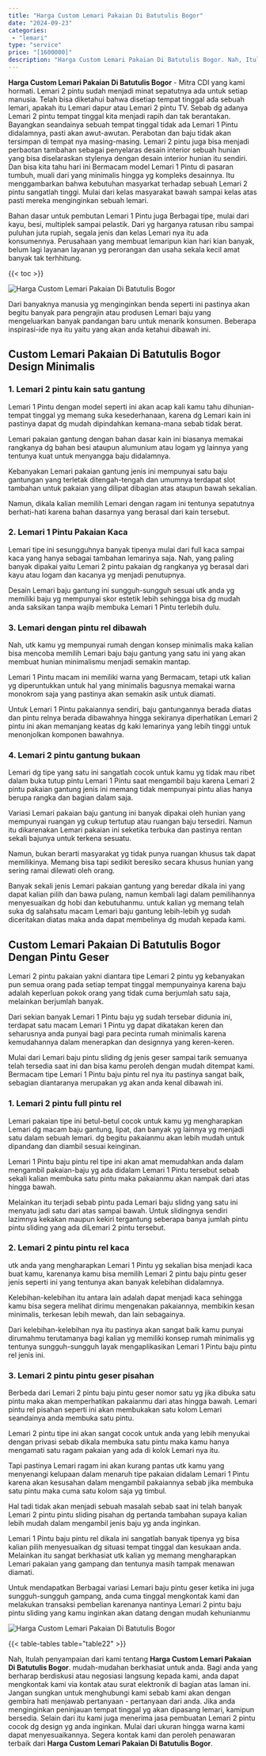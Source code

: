 ```yaml
---
title: "Harga Custom Lemari Pakaian Di Batutulis Bogor"
date: "2024-09-23"
categories:
 - "lemari"
type: "service"
price: "[1600000]"
description: "Harga Custom Lemari Pakaian Di Batutulis Bogor. Nah, Itulah penyampaian dari kami tentang **Harga Custom Lemari Pakaian Di Batutulis Bogor**. mudah-mudahan b..."
---
```


**Harga Custom Lemari Pakaian Di Batutulis Bogor** - Mitra CDI yang kami hormati. Lemari 2 pintu sudah menjadi minat sepatutnya ada untuk setiap manusia. Telah bisa diketahui bahwa disetiap tempat tinggal ada sebuah lemari, apakah itu Lemari dapur atau Lemari 2 pintu TV. Sebab dg adanya Lemari 2 pintu tempat tinggal kita menjadi rapih dan tak berantakan. Bayangkan seandainya sebuah tempat tinggal tidak ada Lemari 1 Pintu didalamnya, pasti akan awut-awutan. Perabotan dan baju tidak akan tersimpan di tempat nya masing-masing. Lemari 2 pintu juga bisa menjadi perbaotan tambahan sebagai penyelaras desain interior sebuah hunian yang bisa diselaraskan stylenya dengan desain interior hunian itu sendiri. Dan bisa kita tahu hari ini Bermacam model Lemari 1 Pintu di pasaran tumbuh, muali dari yang minimalis hingga yg kompleks desainnya. Itu menggambarkan bahwa kebutuhan masyarkat terhadap sebuah Lemari 2 pintu sangatlah tinggi. Mulai dari kelas masyarakat bawah sampai kelas atas pasti mereka menginginkan sebuah lemari.

Bahan dasar untuk pembutan Lemari 1 Pintu juga Berbagai tipe, mulai dari kayu, besi, multiplek sampai pelastik. Dari yg harganya ratusan ribu sampai puluhan juta rupiah, segala jenis dan kelas Lemari nya itu ada konsumennya. Perusahaan yang membuat lemaripun kian hari kian banyak, belum lagi layanan layanan yg perorangan dan usaha sekala kecil amat banyak tak terhhitung.

{{< toc >}}

![Harga Custom Lemari Pakaian Di Batutulis Bogor](/images/mebel/lemari-umum-023.jpg)

Dari banyaknya manusia yg menginginkan benda seperti ini pastinya akan begitu banyak para pengrajin atau produsen Lemari baju yang mengeluarkan banyak pandangan baru untuk menarik konsumen. Beberapa inspirasi-ide nya itu yaitu yang akan anda ketahui dibawah ini.

## Custom Lemari Pakaian Di Batutulis Bogor Design Minimalis

### 1\. Lemari 2 pintu kain satu gantung

Lemari 1 Pintu dengan model seperti ini akan acap kali kamu tahu dihunian-tempat tinggal yg memang suka kesederhanaan, karena dg Lemari kain ini pastinya dapat dg mudah dipindahkan kemana-mana sebab tidak berat.

Lemari pakaian gantung dengan bahan dasar kain ini biasanya memakai rangkanya dg bahan besi ataupun alumunium atau logam yg lainnya yang tentunya kuat untuk menyangga baju didalamnya.

Kebanyakan Lemari pakaian gantung jenis ini mempunyai satu baju gantungan yang terletak ditengah-tengah dan umumnya terdapat slot tambahan untuk pakaian yang dilipat dibagian atas ataupun bawah sekalian.

Namun, dikala kalian memilih Lemari dengan ragam ini tentunya sepatutnya berhati-hati karena bahan dasarnya yang berasal dari kain tersebut.

### 2\. Lemari 1 Pintu Pakaian Kaca

Lemari tipe ini sesungguhnya banyak tipenya mulai dari full kaca sampai kaca yang hanya sebagai tambahan lemarinya saja. Nah, yang paling banyak dipakai yaitu Lemari 2 pintu pakaian dg rangkanya yg berasal dari kayu atau logam dan kacanya yg menjadi penutupnya.

Desain Lemari baju gantung ini sungguh-sungguh sesuai utk anda yg memiliki baju yg mempunyai skor estetik lebih sehingga bisa dg mudah anda saksikan tanpa wajib membuka Lemari 1 Pintu terlebih dulu.

### 3\. Lemari dengan pintu rel dibawah

Nah, utk kamu yg mempunyai rumah dengan konsep minimalis maka kalian bisa mencoba memilih Lemari baju baju gantung yang satu ini yang akan membuat hunian minimalismu menjadi semakin mantap.

Lemari 1 Pintu macam ini memiliki warna yang Bermacam, tetapi utk kalian yg diperuntukkan untuk hal yang minimalis bagusnya memakai warna monokrom saja yang pastinya akan semakin asik untuk diamati.

Untuk Lemari 1 Pintu pakaiannya sendiri, baju gantungannya berada diatas dan pintu relnya berada dibawahnya hingga sekiranya diperhatikan Lemari 2 pintu ini akan memanjang keatas dg kaki lemarinya yang lebih tinggi untuk menonjolkan komponen bawahnya.

### 4\. Lemari 2 pintu gantung bukaan

Lemari dg tipe yang satu ini sangatlah cocok untuk kamu yg tidak mau ribet dalam buka tutup pintu Lemari 1 Pintu saat mengambil baju karena Lemari 2 pintu pakaian gantung jenis ini memang tidak mempunyai pintu alias hanya berupa rangka dan bagian dalam saja.

Variasi Lemari pakaian baju gantung ini banyak dipakai oleh hunian yang mempunyai ruangan yg cukup tertutup atau ruangan baju tersediri. Namun itu dikarenakan Lemari pakaian ini seketika terbuka dan pastinya rentan sekali bajunya untuk terkena sesuatu.

Namun, bukan berarti masyarakat yg tidak punya ruangan khusus tak dapat memilikinya. Memang bisa tapi sedikit beresiko secara khusus hunian yang sering ramai dilewati oleh orang.

Banyak sekali jenis Lemari pakaian gantung yang beredar dikala ini yang dapat kalian pilih dan bawa pulang, namun kembali lagi dalam pemilihannya menyesuaikan dg hobi dan kebutuhanmu. untuk kalian yg memang telah suka dg salahsatu macam Lemari baju gantung lebih-lebih yg sudah diceritakan diatas maka anda dapat membelinya dg mudah kepada kami.

## Custom Lemari Pakaian Di Batutulis Bogor Dengan Pintu Geser

Lemari 2 pintu pakaian yakni diantara tipe Lemari 2 pintu yg kebanyakan pun semua orang pada setiap tempat tinggal mempunyainya karena baju adalah keperluan pokok orang yang tidak cuma berjumlah satu saja, melainkan berjumlah banyak.

Dari sekian banyak Lemari 1 Pintu baju yg sudah tersebar didunia ini, terdapat satu macam Lemari 1 Pintu yg dapat dikatakan keren dan seharusnya anda punyai bagi para pecinta rumah minimalis karena kemudahannya dalam menerapkan dan designnya yang keren-keren.

Mulai dari Lemari baju pintu sliding dg jenis geser sampai tarik semuanya telah tersedia saat ini dan bisa kamu peroleh dengan mudah ditempat kami. Bermacam tipe Lemari 1 Pintu baju pintu rel nya itu pastinya sangat baik, sebagian diantaranya merupakan yg akan anda kenal dibawah ini.

### 1\. Lemari 2 pintu full pintu rel

Lemari pakaian tipe ini betul-betul cocok untuk kamu yg mengharapkan Lemari dg macam baju gantung, lipat, dan banyak yg lainnya yg menjadi satu dalam sebuah lemari. dg begitu pakaianmu akan lebih mudah untuk dipandang dan diambil sesuai keinginan.

Lemari 1 Pintu baju pintu rel tipe ini akan amat memudahkan anda dalam mengambil pakaian-baju yg ada didalam Lemari 1 Pintu tersebut sebab sekali kalian membuka satu pintu maka pakaianmu akan nampak dari atas hingga bawah.

Melainkan itu terjadi sebab pintu pada Lemari baju slidng yang satu ini menyatu jadi satu dari atas sampai bawah. Untuk slidingnya sendiri lazimnya kekakan maupun kekiri tergantung seberapa banya jumlah pintu pintu sliding yang ada diLemari 2 pintu tersebut.

### 2\. Lemari 2 pintu pintu rel kaca

utk anda yang mengharapkan Lemari 1 Pintu yg sekalian bisa menjadi kaca buat kamu, karenanya kamu bisa memilih Lemari 2 pintu baju pintu geser jenis seperti ini yang tentunya akan banyak kelebihan didalamnya.

Kelebihan-kelebihan itu antara lain adalah dapat menjadi kaca sehingga kamu bisa segera melihat dirimu mengenakan pakaiannya, membikin kesan minimalis, terkesan lebih mewah, dan lain sebagainya.

Dari kelebihan-kelebihan nya itu pastinya akan sangat baik kamu punyai dirumahmu terutamanya bagi kalian yg memiliki konsep rumah minimalis yg tentunya sungguh-sungguh layak mengaplikasikan Lemari 1 Pintu baju pintu rel jenis ini.

### 3\. Lemari 2 pintu pintu geser pisahan

Berbeda dari Lemari 2 pintu baju pintu geser nomor satu yg jika dibuka satu pintu maka akan memperhatikan pakaianmu dari atas hingga bawah. Lemari pintu rel pisahan seperti ini akan membukakan satu kolom Lemari seandainya anda membuka satu pintu.

Lemari 2 pintu tipe ini akan sangat cocok untuk anda yang lebih menyukai dengan privasi sebab dikala membuka satu pintu maka kamu hanya mengamati satu ragam pakaian yang ada di kolok Lemari nya itu.

Tapi pastinya Lemari ragam ini akan kurang pantas utk kamu yang menyenangi kelupaan dalam menaruh tipe pakaian didalam Lemari 1 Pintu karena akan kesusahan dalam mengambil pakaiannya sebab jika membuka satu pintu maka cuma satu kolom saja yg timbul.

Hal tadi tidak akan menjadi sebuah masalah sebab saat ini telah banyak Lemari 2 pintu pintu sliding pisahan dg pertanda tambahan supaya kalian lebih mudah dalam mengambil jenis baju yg anda inginkan.

Lemari 1 Pintu baju pintu rel dikala ini sangatlah banyak tipenya yg bisa kalian pilih menyesuaikan dg situasi tempat tinggal dan kesukaan anda. Melainkan itu sangat berkhasiat utk kalian yg memang mengharapkan Lemari pakaian yang gampang dan tentunya masih tampak menawan diamati.

Untuk mendapatkan Berbagai variasi Lemari baju pintu geser ketika ini juga sungguh-sungguh gampang, anda cuma tinggal mengkontak kami dan melakukan transaksi pembelian karenanya nantinya Lemari 2 pintu baju pintu sliding yang kamu inginkan akan datang dengan mudah kehunianmu

![Harga Custom Lemari Pakaian Di Batutulis Bogor](/images/mebel/lemari-buku-014.jpg)

{{< table-tables table="table22" >}}

Nah, Itulah penyampaian dari kami tentang **Harga Custom Lemari Pakaian Di Batutulis Bogor**. mudah-mudahan berkhasiat untuk anda. Bagi anda yang berharap berdiskusi atau negosiasi langsung kepada kami, anda dapat mengkontak kami via kontak atau surat elektronik di bagian atas laman ini. Jangan sungkan untuk menghubungi kami sebab kami akan dengan gembira hati menjawab pertanyaan - pertanyaan dari anda. Jika anda menginginkan peninjauan tempat tinggal yg akan dipasang lemari, kamipun bersedia. Selain dari itu kami juga menerima jasa pembuatan Lemari 2 pintu cocok dg design yg anda inginkan. Mulai dari ukuran hingga warna kami dapat menyesuaikannya. Segera kontak kami dan peroleh penawaran terbaik dari **Harga Custom Lemari Pakaian Di Batutulis Bogor**.
